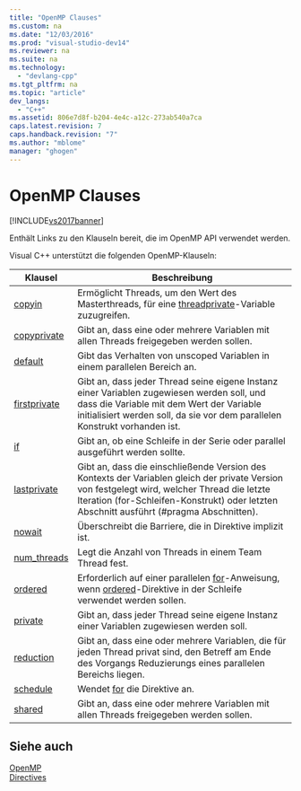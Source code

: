```yaml
---
title: "OpenMP Clauses"
ms.custom: na
ms.date: "12/03/2016"
ms.prod: "visual-studio-dev14"
ms.reviewer: na
ms.suite: na
ms.technology: 
  - "devlang-cpp"
ms.tgt_pltfrm: na
ms.topic: "article"
dev_langs: 
  - "C++"
ms.assetid: 806e7d8f-b204-4e4c-a12c-273ab540a7ca
caps.latest.revision: 7
caps.handback.revision: "7"
ms.author: "mblome"
manager: "ghogen"
---
```

# OpenMP Clauses
[!INCLUDE[vs2017banner](../../../assembler/inline/includes/vs2017banner.md)]

Enthält Links zu den Klauseln bereit, die im OpenMP API verwendet werden.  
  
 Visual C\+\+ unterstützt die folgenden OpenMP\-Klauseln:  
  
|Klausel|Beschreibung|  
|-------------|------------------|  
|[copyin](../../../parallel/openmp/reference/copyin.md)|Ermöglicht Threads, um den Wert des Masterthreads, für eine [threadprivate](../../../parallel/openmp/reference/threadprivate.md)\-Variable zuzugreifen.|  
|[copyprivate](../../../parallel/openmp/reference/copyprivate.md)|Gibt an, dass eine oder mehrere Variablen mit allen Threads freigegeben werden sollen.|  
|[default](../../../parallel/openmp/reference/default-openmp.md)|Gibt das Verhalten von unscoped Variablen in einem parallelen Bereich an.|  
|[firstprivate](../../../parallel/openmp/reference/firstprivate.md)|Gibt an, dass jeder Thread seine eigene Instanz einer Variablen zugewiesen werden soll, und dass die Variable mit dem Wert der Variable initialisiert werden soll, da sie vor dem parallelen Konstrukt vorhanden ist.|  
|[if](../../../parallel/openmp/reference/if-openmp.md)|Gibt an, ob eine Schleife in der Serie oder parallel ausgeführt werden sollte.|  
|[lastprivate](../../../parallel/openmp/reference/lastprivate.md)|Gibt an, dass die einschließende Version des Kontexts der Variablen gleich der private Version von festgelegt wird, welcher Thread die letzte Iteration \(for\-Schleifen\-Konstrukt\) oder letzten Abschnitt ausführt \(\#pragma Abschnitten\).|  
|[nowait](../../../parallel/openmp/reference/nowait.md)|Überschreibt die Barriere, die in Direktive implizit ist.|  
|[num\_threads](../../../parallel/openmp/reference/num-threads.md)|Legt die Anzahl von Threads in einem Team Thread fest.|  
|[ordered](../../../parallel/openmp/reference/ordered-openmp-clauses.md)|Erforderlich auf einer parallelen [for](../../../parallel/openmp/reference/for-openmp.md)\-Anweisung, wenn [ordered](../../../parallel/openmp/reference/ordered-openmp-directives.md)\-Direktive in der Schleife verwendet werden sollen.|  
|[private](../../../parallel/openmp/reference/private-openmp.md)|Gibt an, dass jeder Thread seine eigene Instanz einer Variablen zugewiesen werden soll.|  
|[reduction](../../../parallel/openmp/reference/reduction.md)|Gibt an, dass eine oder mehrere Variablen, die für jeden Thread privat sind, den Betreff am Ende des Vorgangs Reduzierungs eines parallelen Bereichs liegen.|  
|[schedule](../../../parallel/openmp/reference/schedule.md)|Wendet [for](../../../parallel/openmp/reference/for-openmp.md) die Direktive an.|  
|[shared](../../../parallel/openmp/reference/shared-openmp.md)|Gibt an, dass eine oder mehrere Variablen mit allen Threads freigegeben werden sollen.|  
  
## Siehe auch  
 [OpenMP](../../../parallel/openmp/openmp-in-visual-cpp.md)   
 [Directives](../../../parallel/openmp/reference/openmp-directives.md)
